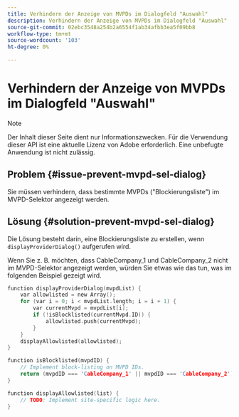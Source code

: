 ```yaml
---
title: Verhindern der Anzeige von MVPDs im Dialogfeld "Auswahl"
description: Verhindern der Anzeige von MVPDs im Dialogfeld "Auswahl"
source-git-commit: 02ebc3548a254b2a6554f1ab34afbb3ea5f09bb8
workflow-type: tm+mt
source-wordcount: '103'
ht-degree: 0%

---
```


# Verhindern der Anzeige von MVPDs im Dialogfeld &quot;Auswahl&quot;

>[!NOTE]
>
>Der Inhalt dieser Seite dient nur Informationszwecken. Für die Verwendung dieser API ist eine aktuelle Lizenz von Adobe erforderlich. Eine unbefugte Anwendung ist nicht zulässig.

## Problem {#issue-prevent-mvpd-sel-dialog}

Sie müssen verhindern, dass bestimmte MVPDs (&quot;Blockierungsliste&quot;) im MVPD-Selektor angezeigt werden.


## Lösung {#solution-prevent-mvpd-sel-dialog}

Die Lösung besteht darin, eine Blockierungsliste zu erstellen, wenn `displayProviderDialog()` aufgerufen wird.

Wenn Sie z. B. möchten, dass CableCompany_1 und CableCompany_2 nicht im MVPD-Selektor angezeigt werden, würden Sie etwas wie das tun, was im folgenden Beispiel gezeigt wird.

```C
function displayProviderDialog(mvpdList) {
    var allowlisted = new Array();
    for (var i = 0; i < mvpdList.length; i = i + 1) {
        var currentMvpd = mvpdList[i];
        if (!isBlocklisted(currentMvpd.ID)) {
            allowlisted.push(currentMvpd);
        }
    }
    displayAllowlisted(allowlisted);
}

function isBlocklisted(mvpdID) {
    // Implement block-listing on MVPD IDs.
    return (mvpdID === 'CableCompany_1' || mvpdID === 'CableCompany_2');
}

function displayAllowlisted(list) {
    // TODO: Implement site-specific logic here.
} 
```

<!--
**Related Information**

* [Allow MVPDs in the Selection Dialog](/help/authentication/allow-mvpd-selectn-dialog.md)
* **Code samples**
* [Programmer integration guide](/help/authentication/programmer-integration-guide-overview.md)
-->
